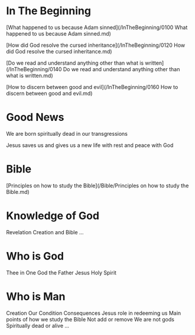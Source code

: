 
# In The Beginning

[What happened to us because Adam sinned](/InTheBeginning/0100 What happened to us because Adam sinned.md)

[How did God resolve the cursed inheritance](/InTheBeginning/0120 How did God resolve the cursed inheritance.md)

[Do we read and understand anything other than what is written](/InTheBeginning/0140 Do we read and understand anything other than what is written.md)

[How to discern between good and evil](/InTheBeginning/0160 How to discern between good and evil.md)


# Good News
We are born spiritually dead in our transgressions

Jesus saves us and gives us a new life with rest and peace with God



# Bible

[Principles on how to study the Bible](/Bible/Principles on how to study the Bible.md)



# Knowledge of God

Revelation
	Creation and Bible
...




# Who is God

Thee in One
God the Father
Jesus
Holy Spirit



# Who is Man




Creation
Our Condition
Consequences
Jesus role in redeeming us
Main points of how we study the Bible
	Not add or remove
	We are not gods
	Spiritually dead or alive
	...